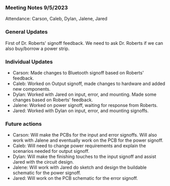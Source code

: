 ### Meeting Notes 9/5/2023
Attendance: Carson, Caleb, Dylan, Jalene, Jared
### General Updates
First of Dr. Roberts' signoff feedback.
We need to ask Dr. Roberts if we can also buy/borrow a power strip.

### Individual Updates
- Carson: Made changes to Bluetooth signoff based on Roberts' feedback. 
- Caleb: Worked on Output signoff, made changes to hardware and added new components.
- Dylan: Worked with Jared on input, error, and mounting. Made some changes based on Roberts' feedback.
- Jalene: Worked on power signoff, waiting for response from Roberts.
- Jared: Worked with Dylan on input, error, and mounting signoffs.

### Future actions
- Carson: Will make the PCBs for the input and error signoffs. Will also work with Jalene and eventually work on the PCB for the power signoff.
- Caleb: Will need to change power requirements and explain the scenarios needed for output signoff.
- Dylan: Will make the finishing touches to the input signoff and assist Jared with the circuit design.
- Jalene: Will work with Jared do sketch and design the buildable schematic for the power signoff.
- Jared: Will work on the PCB schematic for the error signoff. 
